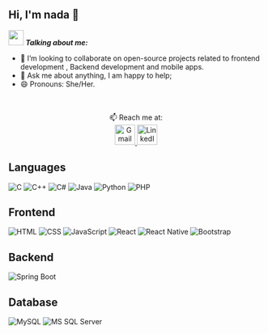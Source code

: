 
<!--
**nadaEssamElDin/nadaEssamElDin** is a ✨ _special_ ✨ repository because its `README.md` (this file) appears on your GitHub profile.

Here are some ideas to get you started:

- 🔭 I’m currently working on ...
- 🌱 I’m currently learning ...
- 👯 I’m looking to collaborate on ...
- 🤔 I’m looking for help with ...
- 💬 Ask me about ...
- 📫 How to reach me: ...
- 😄 Pronouns: ...
- ⚡ Fun fact: ...
-->
## Hi, I'm nada 👋

 <img src="https://media.giphy.com/media/VgCDAzcKvsR6OM0uWg/giphy.gif" width="30px">&nbsp;***Talking about me:***
- 👯 I’m looking to collaborate on open-source projects related to frontend development , Backend development and mobile apps.
- 💬 Ask me about anything, I am happy to help;
- 😄 Pronouns: She/Her.



<br>
<br>
<div align="center">
📫 Reach me at:<br>

<!-- Gmail Logo -->
<a href="mailto:rana.essameldin111@gmail.com" target="_blank">
  <img src="https://upload.wikimedia.org/wikipedia/commons/7/7e/Gmail_icon_%282020%29.svg" alt="Gmail" width="40px">
</a>

<!-- LinkedIn Logo -->
<a href="https://www.linkedin.com/in/rana-essam-a3195b25b/" target="_blank">
  <img src="https://upload.wikimedia.org/wikipedia/commons/f/f8/LinkedIn_icon_circle.svg" alt="LinkedIn" width="40px">
</a>
</div>

## Languages
![C](https://img.shields.io/badge/-C-A8B9CC?style=flat&logo=c&logoColor=black)
![C++](https://img.shields.io/badge/-C++-00599C?style=flat&logo=c%2B%2B&logoColor=white)
![C#](https://img.shields.io/badge/-C%23-239120?style=flat&logo=c-sharp&logoColor=white)
![Java](https://img.shields.io/badge/-Java-007396?style=flat&logo=java&logoColor=white)
![Python](https://img.shields.io/badge/-Python-3776AB?style=flat&logo=python&logoColor=white)
![PHP](https://img.shields.io/badge/-PHP-777BB4?style=flat&logo=php&logoColor=white)

## Frontend
![HTML](https://img.shields.io/badge/-HTML-E34F26?style=flat&logo=html5&logoColor=white)
![CSS](https://img.shields.io/badge/-CSS-1572B6?style=flat&logo=css3&logoColor=white)
![JavaScript](https://img.shields.io/badge/-JavaScript-F7DF1E?style=flat&logo=javascript&logoColor=black)
![React](https://img.shields.io/badge/-React-61DAFB?style=flat&logo=react&logoColor=black)
![React Native](https://img.shields.io/badge/-React%20Native-61DAFB?style=flat&logo=react&logoColor=black)
![Bootstrap](https://img.shields.io/badge/-Bootstrap-563D7C?style=flat&logo=bootstrap&logoColor=white)

## Backend
![Spring Boot](https://img.shields.io/badge/-Spring%20Boot-6DB33F?style=flat&logo=spring-boot&logoColor=white)

## Database
![MySQL](https://img.shields.io/badge/-MySQL-4479A1?style=flat&logo=mysql&logoColor=white)
![MS SQL Server](https://img.shields.io/badge/-MS%20SQL%20Server-CC2927?style=flat&logo=microsoft-sql-server&logoColor=white)
